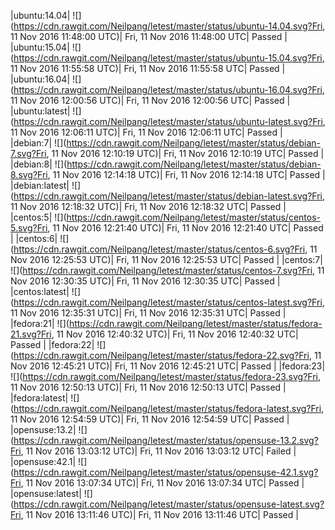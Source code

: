 |ubuntu:14.04| ![](https://cdn.rawgit.com/Neilpang/letest/master/status/ubuntu-14.04.svg?Fri, 11 Nov 2016 11:48:00 UTC)| Fri, 11 Nov 2016 11:48:00 UTC| Passed |
|ubuntu:15.04| ![](https://cdn.rawgit.com/Neilpang/letest/master/status/ubuntu-15.04.svg?Fri, 11 Nov 2016 11:55:58 UTC)| Fri, 11 Nov 2016 11:55:58 UTC| Passed |
|ubuntu:16.04| ![](https://cdn.rawgit.com/Neilpang/letest/master/status/ubuntu-16.04.svg?Fri, 11 Nov 2016 12:00:56 UTC)| Fri, 11 Nov 2016 12:00:56 UTC| Passed |
|ubuntu:latest| ![](https://cdn.rawgit.com/Neilpang/letest/master/status/ubuntu-latest.svg?Fri, 11 Nov 2016 12:06:11 UTC)| Fri, 11 Nov 2016 12:06:11 UTC| Passed |
|debian:7| ![](https://cdn.rawgit.com/Neilpang/letest/master/status/debian-7.svg?Fri, 11 Nov 2016 12:10:19 UTC)| Fri, 11 Nov 2016 12:10:19 UTC| Passed |
|debian:8| ![](https://cdn.rawgit.com/Neilpang/letest/master/status/debian-8.svg?Fri, 11 Nov 2016 12:14:18 UTC)| Fri, 11 Nov 2016 12:14:18 UTC| Passed |
|debian:latest| ![](https://cdn.rawgit.com/Neilpang/letest/master/status/debian-latest.svg?Fri, 11 Nov 2016 12:18:32 UTC)| Fri, 11 Nov 2016 12:18:32 UTC| Passed |
|centos:5| ![](https://cdn.rawgit.com/Neilpang/letest/master/status/centos-5.svg?Fri, 11 Nov 2016 12:21:40 UTC)| Fri, 11 Nov 2016 12:21:40 UTC| Passed |
|centos:6| ![](https://cdn.rawgit.com/Neilpang/letest/master/status/centos-6.svg?Fri, 11 Nov 2016 12:25:53 UTC)| Fri, 11 Nov 2016 12:25:53 UTC| Passed |
|centos:7| ![](https://cdn.rawgit.com/Neilpang/letest/master/status/centos-7.svg?Fri, 11 Nov 2016 12:30:35 UTC)| Fri, 11 Nov 2016 12:30:35 UTC| Passed |
|centos:latest| ![](https://cdn.rawgit.com/Neilpang/letest/master/status/centos-latest.svg?Fri, 11 Nov 2016 12:35:31 UTC)| Fri, 11 Nov 2016 12:35:31 UTC| Passed |
|fedora:21| ![](https://cdn.rawgit.com/Neilpang/letest/master/status/fedora-21.svg?Fri, 11 Nov 2016 12:40:32 UTC)| Fri, 11 Nov 2016 12:40:32 UTC| Passed |
|fedora:22| ![](https://cdn.rawgit.com/Neilpang/letest/master/status/fedora-22.svg?Fri, 11 Nov 2016 12:45:21 UTC)| Fri, 11 Nov 2016 12:45:21 UTC| Passed |
|fedora:23| ![](https://cdn.rawgit.com/Neilpang/letest/master/status/fedora-23.svg?Fri, 11 Nov 2016 12:50:13 UTC)| Fri, 11 Nov 2016 12:50:13 UTC| Passed |
|fedora:latest| ![](https://cdn.rawgit.com/Neilpang/letest/master/status/fedora-latest.svg?Fri, 11 Nov 2016 12:54:59 UTC)| Fri, 11 Nov 2016 12:54:59 UTC| Passed |
|opensuse:13.2| ![](https://cdn.rawgit.com/Neilpang/letest/master/status/opensuse-13.2.svg?Fri, 11 Nov 2016 13:03:12 UTC)| Fri, 11 Nov 2016 13:03:12 UTC| Failed |
|opensuse:42.1| ![](https://cdn.rawgit.com/Neilpang/letest/master/status/opensuse-42.1.svg?Fri, 11 Nov 2016 13:07:34 UTC)| Fri, 11 Nov 2016 13:07:34 UTC| Passed |
|opensuse:latest| ![](https://cdn.rawgit.com/Neilpang/letest/master/status/opensuse-latest.svg?Fri, 11 Nov 2016 13:11:46 UTC)| Fri, 11 Nov 2016 13:11:46 UTC| Passed |
